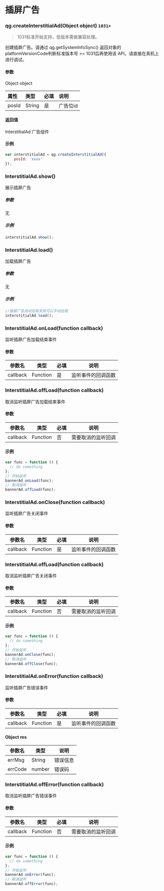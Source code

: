 # 插屏广告
### qg.createInterstitialAd(Object object) `1031+`


> 1031标准开始支持，低版本需做兼容处理。

创建插屏广告。请通过 qg.getSystemInfoSync() 返回对象的 platformVersionCode判断标准版本号 >= 1031后再使用该 API。请直接在真机上进行调试。

#### 参数

Object object

| 属性  | 类型   | 必填 | 说明     |
| :---- | :----- | :--- | :------- |
| posId | String | 是   | 广告位id |

#### 返回值

InterstitialAd  广告组件

#### 示例

```js
var interstitialAd = qg.createInterstitialAd({
    posId: 'xxxx'
});
```


### InterstitialAd.show()

展示插屏广告

##### 参数
无

##### 示例

```js
interstitialAd.show();
```

### InterstitialAd.load()

加载插屏广告

##### 参数

无

##### 示例

```js
//插屏广告自动拉取失败可以手动拉取
interstitialAd.load();
```

### InterstitialAd.onLoad(function callback)

监听插屏广告加载结束事件

#### 参数

| 参数名   | 类型     | 必填 | 说明               |
| -------- | -------- | ---- | ------------------ |
| callback | Function | 是   | 监听事件的回调函数 |

### InterstitialAd.offLoad(function callback)

取消监听插屏广告加载结束事件

#### 参数

| 参数名   | 类型     | 必填 | 说明               |
| -------- | -------- | ---- | ------------------ |
| callback | Function | 否   | 需要取消的监听回调 |

#### 示例

```js
var func = function () {
  // do something
};
// 开始监听
bannerAd.onLoad(func);
// 取消监听
bannerAd.offLoad(func);
```

### InterstitialAd.onClose(function callback)

监听插屏广告关闭事件

#### 参数

| 参数名   | 类型     | 必填 | 说明               |
| -------- | -------- | ---- | ------------------ |
| callback | Function | 是   | 监听事件的回调函数 |

### InterstitialAd.offLoad(function callback)

取消监听插屏广告关闭事件

#### 参数

| 参数名   | 类型     | 必填 | 说明               |
| -------- | -------- | ---- | ------------------ |
| callback | Function | 否   | 需要取消的监听回调 |

#### 示例

```js
var func = function () {
  // do something
};
// 开始监听
bannerAd.onClose(func);
// 取消监听
bannerAd.offClose(func);
```

### InterstitialAd.onError(function callback)

监听插屏广告错误事件

#### 参数

| 参数名   | 类型     | 必填 | 说明               |
| -------- | -------- | ---- | ------------------ |
| callback | Function | 是   | 监听事件的回调函数 |

#### Object res

| 参数名  | 类型   | 说明     |
| ------- | ------ | -------- |
| errMsg  | String | 错误信息 |
| errCode | number | 错误码   |

### InterstitialAd.offError(function callback)

取消监听插屏广告错误事件

#### 参数

| 参数名   | 类型     | 必填 | 说明               |
| -------- | -------- | ---- | ------------------ |
| callback | Function | 否   | 需要取消的监听回调 |

#### 示例

```js
var func = function () {
  // do something
};
// 开始监听
bannerAd.onError(func);
// 取消监听
bannerAd.offError(func);
```
